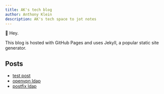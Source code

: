 ```yaml
---
title: AK's tech blog
author: Anthony Klein
description: AK's tech space to jot notes
---
```


👋 Hey.

This blog is hosted with GitHub Pages and uses Jekyll, a popular static site generator.



## Posts
* [test post](https://b.aklein.me/2023/08/27/test-post.html)
* [openvpn ldap](https://b.aklein.me/2017/02/08/ldap-openvpn.html)
* [postfix ldap](https://b.aklein.me/2016/01/08/postfix-ldap.html)
